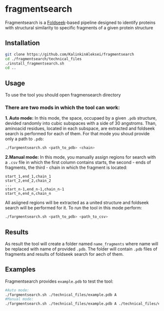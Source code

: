 # fragmentsearch
Fragmentsearch is a [Foldseek](https://github.com/steineggerlab/foldseek)-based pipeline designed to identify proteins with structural similarity to specific fragments of a given protein structure

## Installation
```bash
git clone https://github.com/KalinkinAleksei/fragmentsearch
cd ./fragmentsearch/technical_files
./install_fragmentsearch.sh
cd ..
```
## Usage

To use the tool you should open fragmensearch directory

### There are two mods in which the tool can work:
**1. Auto mode:** In this mode, the space, occupaed by a given `.pdb` structure, devided randomly into cubic subspaces with a side of 30 angstroms. Than, aminoacid residues, located in each subspace, are extracted and foldseek search is performed for each of them. For that mode you shoud provide only a path to `.pdb`:
```bash
./fargmentsearch.sh <path_to_pdb> <chain>
```
**2.Manual mode:** In this mode, you manually assign regions for search with a `.csv` file in which the first column contains starts, the second - ends of fragments, the third - chain in which the fragment is located:
```
start_1,end_1,chain_1
start_2,end_2,chain_2
...
start_n-1,end_n-1,chain_n-1
start_n,end_n,chain_n
```
All asiigned regions will be extracted as a united structure and foldseek search will be performed for it. To run the tool in this mode perform:
```bash
./fargmentsearch.sh <path_to_pdb> <path_to_csv>
```
## Results
As result the tool will create a folder named `name_fragments` where name will be replaced with name of provided `.pdb`. The folder will contain `.pdb` files of fragments and results of foldseek search for aech of them.

## Examples
Fragmentsearch provides `example.pdb` to test the tool:
```bash
#Auto mode:
./fargmentsearch.sh ./technical_files/example.pdb A
#Manual mode:
./fargmentsearch.sh ./technical_files/example.pdb A ./technical_files/example.csv
```